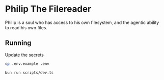 Philip The Filereader
=====

Philip is a soul who has access to his own filesystem, and the agentic ability to read his own files.


## Running

Update the secrets
```bash
cp .env.example .env
```

```bash
bun run scripts/dev.ts
```
